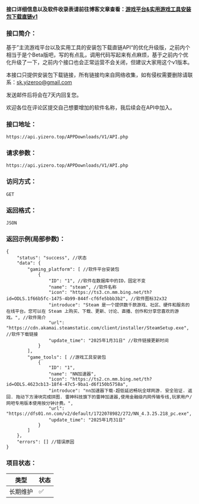 #### 接口详细信息以及软件收录表请前往博客文章查看：[游戏平台&实用游戏工具安装包下载直链v1](https://yizero.top/index.php/2025/02/01/%e6%b8%b8%e6%88%8f%e5%b9%b3%e5%8f%b0%e5%ae%9e%e7%94%a8%e6%b8%b8%e6%88%8f%e5%b7%a5%e5%85%b7%e5%ae%89%e8%a3%85%e5%8c%85%e4%b8%8b%e8%bd%bd%e7%9b%b4%e9%93%bev1/)

### 接口简介：

基于”主流游戏平台以及实用工具的安装包下载直链API“的优化升级版，之前内个相当于是个Beta版吧，写的有点乱，调用代码写起来有点麻烦，基于之前内个优化升级了一下，之前内个接口也会正常运营不会关闭，但建议大家用这个v1版本。

本接口只提供安装包下载链接，所有链接均来自网络收集，如有侵权需要删除请联系：sk.yizeroo@gmail.com

发送邮件后将会在7天内回复您。

欢迎各位在评论区提交自己想要增加的软件名称，我后续会在API中加入。

### 接口地址：
~~~ 
https://api.yizero.top/APPDownloads/V1/API.php
~~~

### 请求参数：
~~~ 
https://api.yizero.top/APPDownloads/V1/API.php
~~~

### 访问方式：
~~~ 
GET
~~~ 

### 返回格式：
~~~ 
JSON
~~~ 

### 返回示例(局部参数)：
~~~
{
    "status": "success", //状态
    "data": {
        "gaming_platform": [ //软件平台安装包
            {
                "ID": "1", //软件在数据库中的ID，固定不变
                "name": "steam", //软件名称
                "icon": "https://ts3.cn.mm.bing.net/th?id=ODLS.1f66b5fc-1475-4b99-844f-cf6fe5bbb3b2", //软件图标32x32
                "introduce": "Steam 是一个提供数千款游戏、社区、硬件和服务的在线平台。您可以在 Steam 上购买、下载、更新、讨论、直播、创作和分享您喜欢的游戏。", //软件简介
                "url": "https://cdn.akamai.steamstatic.com/client/installer/SteamSetup.exe", //软件下载链接
                "update_time": "2025年1月31日" //软件链接更新时间
            }
        ],
        "game_tools": [ //游戏工具安装包
            {
                "ID": "1",
                "name": "NN加速器",
                "icon": "https://ts2.cn.mm.bing.net/th?id=ODLS.4623cb13-18f4-47c5-9ba1-d6f150b5758a",
                "introduce": "nn加速器下载-超低延迟畅玩全球网游. 安全验证. 返回. 拖动下方滑块完成拼图. 雷神科技旗下的雷神加速器,使用金融级内网传输专线,玩家用户/网吧专用版本使用按分钟计费。",
                "url": "https://dfs01.nn.com/v2/default/1722078982/272/NN_4.3.25.218_pc.exe",
                "update_time": "2025年1月31日"
            }
        ]
    },
    "errors": [] //错误原因
}

~~~

### 项目状态：
|   类型    |  状态|
| ----------- | ----------- |
| 长期维护      |  ✅       |

